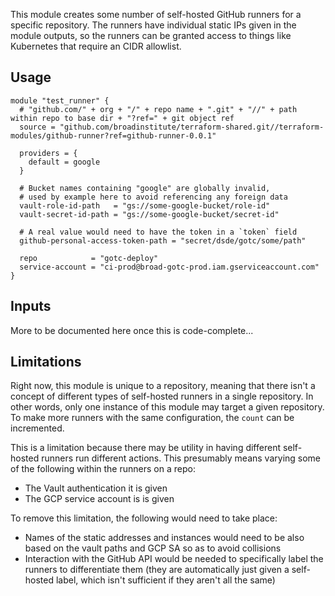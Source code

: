 This module creates some number of self-hosted GitHub runners for a specific repository. The runners have individual static IPs given in the module outputs, so the runners can be granted access to things like Kubernetes that require an CIDR allowlist.

## Usage
```hcl
module "test_runner" {
  # "github.com/" + org + "/" + repo name + ".git" + "//" + path within repo to base dir + "?ref=" + git object ref
  source = "github.com/broadinstitute/terraform-shared.git//terraform-modules/github-runner?ref=github-runner-0.0.1"

  providers = {
    default = google
  }

  # Bucket names containing "google" are globally invalid,
  # used by example here to avoid referencing any foreign data
  vault-role-id-path   = "gs://some-google-bucket/role-id"
  vault-secret-id-path = "gs://some-google-bucket/secret-id"

  # A real value would need to have the token in a `token` field
  github-personal-access-token-path = "secret/dsde/gotc/some/path"

  repo            = "gotc-deploy"
  service-account = "ci-prod@broad-gotc-prod.iam.gserviceaccount.com"
}
```

## Inputs
More to be documented here once this is code-complete...

## Limitations

Right now, this module is unique to a repository, meaning that there isn't a concept of different types of self-hosted runners in a single repository. In other words, only one instance of this module may target a given repository. To make more runners with the same configuration, the `count` can be incremented.

This is a limitation because there may be utility in having different self-hosted runners run different actions. This presumably means varying some of the following within the runners on a repo:
- The Vault authentication it is given
- The GCP service account is is given

To remove this limitation, the following would need to take place:
- Names of the static addresses and instances would need to be also based on the vault paths and GCP SA so as to avoid collisions
- Interaction with the GitHub API would be needed to specifically label the runners to differentiate them (they are automatically just given a self-hosted label, which isn't sufficient if they aren't all the same)
